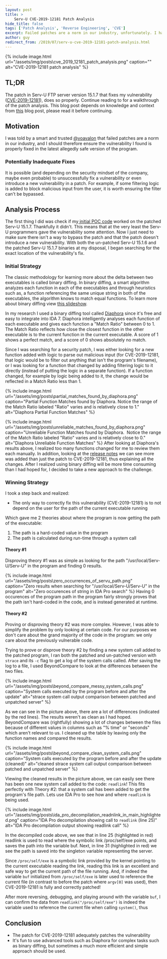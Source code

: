 ```yaml
---
layout: post
title: >
    Serv-U CVE-2019-12181 Patch Analysis
hide_title: false
tags: ['Patch Analysis', 'Reverse Engineering', 'CVE']
excerpt: Failed patches are a norm in our industry, unfortunately. I had to examine the patch for my CVE-2019-12181 vulnerability to see if it was secure.
author: guy
redirect_from: /2019/07/serv-u-cve-2019-12181-patch-analysis.html
---
```


{% include image.html url="/assets/img/posts\cve_2019_12181_patch_analysis.png" caption="" alt="CVE-2019-12181 patch analysis" %}
## TL;DR
The patch in Serv\-U FTP server version 15.1.7 that fixes my vulnerability ([CVE\-2019\-12181](https://nvd.nist.gov/vuln/detail/CVE-2019-12181)), does so properly. Continue reading to for a walkthrough of the patch analysis.
This blog post depends on knowledge and context from [this](/2019/06/17/CVE-2019-12181-Serv-U-Exploit-Writeup.html) blog post, please read it before continuing.
## Motivation
I was told by a smart and trusted [@yoavalon](https://twitter.com/yoavalon) that failed patches are a norm in our industry, and I should therefore ensure the vulnerability I found is properly fixed in the latest allegedly safe version of the program.
### Potentially Inadequate Fixes
It is possible (and depending on the security mindset of the company, maybe even probable) to unsuccessfully fix a vulnerability or even introduce a new vulnerability in a patch. For example, if some filtering logic is added to block malicious input from the user, it is worth ensuring the filter can't be bypassed.
## Analysis Process
The first thing I did was check if my[ initial POC code](https://www.exploit-db.com/exploits/47009) worked on the patched Serv\-U 15.1.7. Thankfully it didn't. This means that at the very least the Serv\-U programmers gave the vulnerability some attention. Now I just need to make sure there isn't a way to bypass the patch and that the patch doesn't introduce a new vulnerability.
With both the un\-patched Serv\-U 15.1.6 and the patched Serv\-U 15.1.7 binaries at my disposal, I began searching for the exact location of the vulnerability's fix.
### Initial Strategy
The classic methodology for learning more about the delta between two executables is called binary diffing. In binary diffing, a smart algorithm analyzes each function in each of the executables and through heuristics such as, a function referencing the same unique string in both of the executables, the algorithm knows to match equal functions. To learn more about binary diffing view [this slideshow](https://www.rsaconference.com/writable/presentations/file_upload/ht-t10-bruh_-do-you-even-diff-diffing-microsoft-patches-to-find-vulnerabilities.pdf).

In my research I used a binary diffing tool called [Diaphora](http://diaphora.re/) since it's free and easy to integrate into IDA 7. Diaphora intelligently analyses each function of each executable and gives each function a "Match Ratio" between 0 to 1. The Match Ratio reflects how close the closest function in the other executable is to the current function in the current executable. A score of 1 shows a perfect match, and a score of 0 shows absolutely no match. 

Since I was searching for a security patch, I was either looking for a new function added with logic to parse out malicious input (for CVE\-2019\-12181, that logic would be to filter out anything that isn't the program's filename), or I was looking for a function that changed by adding filtering logic to it directly (instead of putting the logic in a separate function). If a function changed, for example by logic being added to it, the change would be reflected in a Match Ratio less than 1.

{% include image.html url="/assets/img/posts\partial_matches_found_by_diaphora.png" caption="Partial Function Matches found by Diaphora. Notice the range of the Match Ratio labeled &quot;Ratio&quot; varies and is relatively close to 1." alt="Diaphora Partial Function Matches" %}

{% include image.html url="/assets/img/posts\unreliable_matches_found_by_diaphora.png" caption="Unreliable Function Matches found by Diaphora.  Notice the range of the Match Ratio labeled &quot;Ratio&quot; varies and is relatively close to 0." alt="Diaphora Unreliable Function Matches" %}
After looking at Diaphora's results above, I realized too many functions changed for me to review them each manually. In addition, looking at the [release notes](https://documentation.solarwinds.com/en/success_center/servu/Content/Release_Notes/Servu_15-1-7_release_notes.htm) we can see more was added than just the patch to CVE\-2019\-12181, thus explaining all the changes. After I realized using binary diffing will be more time consuming than I had hoped for, I decided to take a new approach to the challenge.
### Winning Strategy
I took a step back and realized:
* The only way to correctly fix this vulnerability (CVE\-2019\-12181) is to not depend on the user for the path of the current executable running

Which gave me 2 theories about where the program is now getting the path of the executable:
1. The path is a hard\-coded value in the program
2. The path is calculated during run\-time through a system call

#### Theory \#1 
Disproving theory \#1 was as simple as looking for the path "/usr/local/Serv\-U/Serv\-U" in the program and finding 0 results.

{% include image.html url="/assets/img/posts\zero_occurrences_of_servu_path.png" caption="Zero results when searching for &quot;/usr/local/Serv\-U/Serv\-U&quot; in the program" alt="Zero occurences of string in IDA Pro search" %}
Having 0 occurences of the program path in the program fairly strongly proves that the path isn't hard\-coded in the code, and is instead generated at runtime.
#### Theory \#2 
Proving or disproving theory \#2 was more complex. However, I was able to simplify the problem by only looking at certain code. For our purposes we don't care about the grand majority of the code in the program: we only care about the previously vulnerable code.

Trying to prove or disprove theory \#2 by finding a new system call added to the patched program, I ran both the patched and un\-patched version with `strace` and its `-c` flag to get a log of the system calls called. After saving the log to a file, I used BeyondCompare to look at the differences between the two files.

{% include image.html url="/assets/img/posts\beyond_compare_messy_system_calls.png" caption="System calls executed by the program before and after the update" alt="strace system call output comparison between patched and unpatched server" %}

As we can see in the picture above, there are a lot of differences (indicated by the red lines). The results weren't as clean as I had hoped. BeyondCompare was (rightfully) showing a lot of changes between the files because of different values in columns such as "% time" or "seconds" which aren't relevant to us. I cleaned up the table by leaving only the function names and compared the results.

{% include image.html url="/assets/img/posts\beyond_compare_clean_system_calls.png" caption="System calls executed by the program before and after the update (cleaned)" alt="cleaned strace system call output comparison between patched and unpatched server" %}

Viewing the cleaned results in the picture above, we can easily see there has been one new system call added to the code: `readlink`! This fits perfectly with Theory \#2: that a system call has been added to get the program's file path. Lets use IDA Pro to see how and where `readlink` is being used.

{% include image.html url="/assets/img/posts\ida_pro_decompilation_readnlink_in_main_highlighted.png" caption="IDA Pro decompilation showing call to `readlink` (line 25)" alt="IDA Pro decompilation output showing readlink call" %}

In the decompiled code above, we see that in line 25 (highlighted in red) readlink is used to read where the symbolic link /proc/self/exe points, and saves the path into the variable buf. Next, in line 31 (highlighted in red) we see the path is saved into the singleton variable representing the server. 

Since `/proc/self/exe` is a symbolic link provided by the kernel pointing to the current executable reading the link, reading this link is an excellent and safe way to get the current path of the file running. And, if indeed the variable `buf` initialized from `/proc/self/exe` is later used to reference the current file (in contrast to before the patch where `argv[0]` was used), then CVE\-2019\-12181 is fully and correctly patched\! 

After more reversing, debugging, and playing around with the variable `buf`, I can confirm the data from `readlink("/proc/self/exe")` is indeed the variable used to reference the current file when calling `system()`, thus 
## Conclusion
* The patch for CVE\-2019\-12181 adequately patches the vulnerability
* It's fun to use advanced tools such as Diaphora for complex tasks such  as binary diffing, but sometimes a much more efficient and simple  approach should be used.

